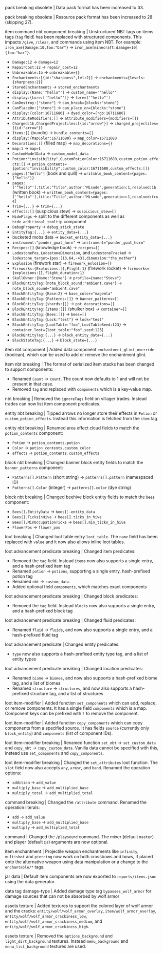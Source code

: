pack breaking obsolete | Data pack format has been increased to 33.

pack breaking obsolete | Resource pack format has been increased to 28 (skipping 27).

item command nbt component breaking | Unstructured NBT tags on items tags (`tag` field) has been replaced with structured components. This impacts `/give`, `/clear`, and commands using item NBT. For example: `iron_axe{Damage:10,foo:"bar"}` -> `iron_axe[minecraft:damage=10]{foo:"bar"}`.
* `Damage:12` -> `damage=12`
* `RepairCost:12` -> `repair_cost=12`
* `Unbreakable:1b` -> `unbreakable={}`
* `Enchantments:[{id:"sharpness",lvl:2}]` -> `enchantments={levels:{sharpness:2}}`
* `StoredEnchantments` -> `stored_enchantments`
* `display:{Name:'"hello"'}` -> `custom_name='"hello"'`
* `display:{Lore:['"hello"']}` -> `lore=['"hello"']`
* `CanDestroy:["stone"]` -> `can_break={blocks:"stone"}`
* `CanPlaceOn:["stone"]` -> `can_place_on={blocks:"stone"}`
* `display:{color:16711680}` -> `dyed_color={rgb:16711680}`
* `AttributeModifiers:[]` -> `attribute_modifiers={modifiers=[]}`
* `Charged:1b,ChargedProjectiles:[{id:"arrow"}]` -> `charged_projectiles=[{id:"arrow"}]`
* `Items:[]` (bundle) -> `bundle_contents=[]`
* `display:{MapColor:16711680}` -> `map_color=16711680`
* `Decorations:[]` (filled map) -> `map_decorations={}`
* `map:1` -> `map=1`
* `CustomModelData` -> `custom_model_data`
* `Potion:"invisibility",CustomPotionColor:16711680,custom_potion_effects:[]` -> `potion_contents={potion:"invisibility",custom_color:16711680,custom_effects:[]}`
* `pages:["hello"]` (book and quill) -> `writable_book_content={pages:["hello"]}`
* `pages:['"hello"'],title:"Title",author:"Misode",generation:1,resolved:1b` (written book) -> `written_book_content={pages:['"hello"'],title:"Title",author:"Misode",generation:1,resolved:true}`
* `Trim={...}` -> `trim={...}`
* `effects:[]` (suspicious stew) -> `suspicious_stew=[]`
* `HideFlags` -> split to the different components as well as `hide_additional_tooltip` component
* `DebugProperty` -> `debug_stick_state`
* `EntityTag:{...}` -> `entity_data={...}`
* bucketed mobs data -> `bucket_entity_data={...}`
* `instrument:"ponder_goat_horn"` -> `instrument="ponder_goat_horn"`
* `Recipes:[]` (knowledge book) -> `recipes=[]`
* `LodestonePos`, `LodestoneDimension`, and `LodestoneTracked` -> `lodestone_target={pos:[13,64,-43],dimension:"the_nether"}`
* `Explosion` (firework star) -> `firework_exlosion={}`
* `Fireworks:{Explosions:[],Flight:1}` (firework rocket) -> `fireworks={explosions:[],flight_duration:1}`
* `SkullOwner:{Name:"Steve"}` -> `profile={name:"Steve"}`
* `BlockEntityTag:{note_block_sound:"ambient.cave"}` -> `note_block_sound="ambient.cave"`
* `BlockEntityTag:{Base:2}` -> `base_color="magenta"`
* `BlockEntityTag:{Patterns:[]}` -> `banner_patterns=[]`
* `BlockEntityTag:{sherds:[]}` -> `pot_decorations=[]`
* `BlockEntityTag:{Items:[]}` (shulker box) -> `container=[]`
* `BlockEntityTag:{Bees:[]}` -> `bees=[]`
* `BlockEntityTag:{Lock:"test"}` -> `lock="test"`
* `BlockEntityTag:{LootTable:"foo",LootTableSeed:123}` -> `container_loot={loot_table:"foo",seed:123}`
* `BlockEntityTag:{...}` -> `block_entity_data={...}`
* `BlockStateTag:{...}` -> `block_state={...}`

item nbt component | Added data component `enchantment_glint_override` (boolean), which can be used to add or remove the enchantment glint.

item nbt breaking | The format of serialized item stacks has been changed to support components:
* Renamed `Count` -> `count`. The count now defaults to 1 and will not be present in that case.
* Removed `tag` and replaced with `components` which is a key-value map.

nbt breaking | Removed the `ignoreTags` field on villager trades. Instead trades can now list item component predicates.

entity nbt breaking | Tipped arrows no longer store their effects in `Potion` or `custom_potion_effects`. Instead this information is fetched from the `item` tag.

entity nbt breaking | Renamed area effect cloud fields to match the `potion_contents` component:
* `Potion` -> `potion_contents.potion`
* `Color` -> `potion_contents.custom_color`
* `effects` -> `potion_contents.custom_effects`

block nbt breaking | Changed banner block entity fields to match the `banner_patterns` component:
* `Patterns[].Pattern` (short string) -> `patterns[].pattern` (namespaced ID)
* `Patterns[].Color` (integer) -> `patterns[].color` (dye string)

block nbt breaking | Changed beehive block entity fields to match the `bees` component:
* `Bees[].EntityData` -> `bees[].entity_data`
* `Bees[].TicksInHive` -> `bees[].ticks_in_hive`
* `Bees[].MinOccupationTicks` -> `bees[].min_ticks_in_hive`
* `FlowerPos` -> `flower_pos`

loot breaking | Changed loot table entry `loot_table`. The `name` field has been replaced with `value` and it now also allows inline loot tables.

loot advancement predicate breaking | Changed item predicates:
* Removed the `tag` field. Instead `items` now also supports a single entry, and a hash-prefixed item tag
* Renamed `potion` -> `potions`, supporting a single entry, hash-prefixed potion tag
* Renamed `nbt` -> `custom_data`
* Added optional field `components`, which matches exact components

loot advancement predicate breaking | Changed block predicates:
* Removed the `tag` field. Instead `blocks` now also supports a single entry, and a hash-prefixed block tag

loot advancement predicate breaking | Changed fluid predicates:
* Renamed `fluid` -> `fluids`, and now also supports a single entry, and a hash-prefixed fluid tag

loot advancement predicate | Changed entity predicates:
* `type` now also supports a hash-prefixed entity type tag, and a list of entity types

loot advancement predicate breaking | Changed location predicates:
* Renamed `biome` -> `biomes`, and now also supports a hash-prefixed biome tag, and a list of biomes
* Renamed `structure` -> `structures`, and now also supports a hash-prefixed structure tag, and a list of structures

loot item-modifier | Added function `set_components` which can add, replace, or remove components. It has a single field `components` which is a map. Component keys can be prefixed with `!` to remove the component.

loot item-modifier | Added function `copy_components` which can copy components from a specified source. It has fields `source` (currently only `block_entity`) and `components` (list of component IDs).

loot item-modifier breaking | Renamed function `set_nbt` -> `set_custom_data` and `copy_nbt` -> `copy_custom_data`. Vanilla data cannot be specified with this, instead use `set_components` and `copy_components`.

loot item-modifier breaking | Changed the `set_attributes` loot function. The `slot` field now also accepts `any`, `armor`, and `hand`. Renamed the operation options:
* `addition` -> `add_value`
* `multiply_base` -> `add_multiplied_base`
* `multiply_total` -> `add_multiplied_total`

command breaking | Changed the `/attribute` command. Renamed the operation literals:
* `add` -> `add_value`
* `multiply_base` -> `add_multiplied_base`
* `multiply` -> `add_multiplied_total`

command | Changed the `/playsound` command. The mixer (default `master`) and player (default `@s`) arguments are now optional.

item enchantment | Projectile weapon enchantments like `infinity`, `multishot` and `piercing` now work on both crossbows and bows, if placed onto the alternative weapon using data manipulation or a change to the `enchantable/*` tags.

jar data | Default item components are now exported to `reports/items.json` using the data generator.

data tag damage-type | Added damage type tag `bypasses_wolf_armor` for damage sources that can not be absorbed by wolf armor

assets texture | Added textures to support the colored layer of wolf armor and the cracks: `entity/wolf/wolf_armor_overlay`, `item/wolf_armor_overlay`, `entity/wolf/wolf_armor_crackiness_low`, `entity/wolf/wolf_armor_crackiness_medium`, and `entity/wolf/wolf_armor_crackiness_high`.

assets texture | Removed the `options_background` and `light_dirt_background` textures. Instead `menu_background` and `menu_list_background` textures are used.
